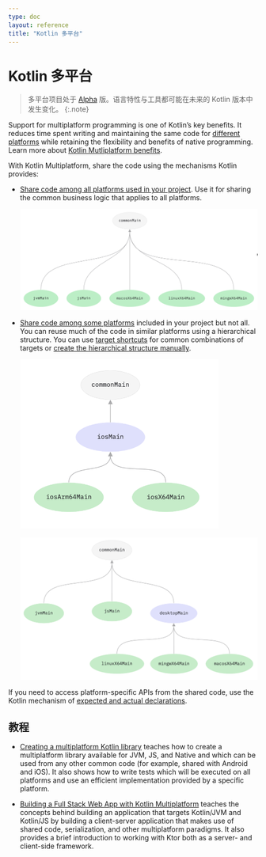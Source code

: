 ```yaml
---
type: doc
layout: reference
title: "Kotlin 多平台"
---
```


# Kotlin 多平台

> 多平台项目处于 [Alpha](evolution/components-stability.html) 版。语言特性与工具都可能在未来的 Kotlin 版本中发生变化。
{:.note}

Support for multiplatform programming is one of Kotlin’s key benefits. It reduces time spent writing and maintaining the
 same code for [different platforms](mpp-supported-platforms.html) while retaining the flexibility and benefits of native programming. 
 Learn more about [Kotlin Mutliplatform benefits](multiplatform.html).

With Kotlin Multiplatform, share the code using the mechanisms Kotlin provides: 
 
*   [Share code among all platforms used in your project](mpp-share-on-platforms.html#share-code-on-all-platforms). Use it for sharing the common 
business logic that applies to all platforms. 
     
    ![Code shared for all platforms](/assets/images/reference/mpp/flat-structure.png)
    
*   [Share code among some platforms](mpp-share-on-platforms.html#share-code-on-similar-platforms) included in your project but not all. You can 
reuse much of the code in similar platforms using a hierarchical structure. You can use [target shortcuts](mpp-share-on-platforms.html#use-target-shortcuts) 
for common combinations of targets or [create the hierarchical structure manually](mpp-share-on-platforms.html#configure-the-hierarchical-structure-manually).
    
    <img class="img-responsive" src="/assets/images/reference/mpp/iosmain-hierarchy.png" alt="Code shared for iOS targets" width="400"/>

    ![Hierarchical structure](/assets/images/reference/mpp/hierarchical-structure.png)

If you need to access platform-specific APIs from the shared code, use the Kotlin mechanism of [expected and actual 
declarations](mpp-connect-to-apis.html).

## 教程

* [Creating a multiplatform Kotlin library](/docs/tutorials/mpp/multiplatform-library.html) teaches how to create a multiplatform 
library available for JVM, JS, and Native and which can be used from any other common code (for example, shared with 
Android and iOS). It also shows how to write tests which will be executed on all platforms and use an efficient implementation
 provided by a specific platform.
 
* [Building a Full Stack Web App with Kotlin Multiplatform](https://play.kotlinlang.org/hands-on/Full%20Stack%20Web%20App%20with%20Kotlin%20Multiplatform/01_Introduction) 
  teaches the concepts behind building an application that targets Kotlin/JVM and Kotlin/JS by building a client-server 
  application that makes use of shared code, serialization, and other multiplatform paradigms. It also provides a brief
  introduction to working with Ktor both as a server- and client-side framework.

